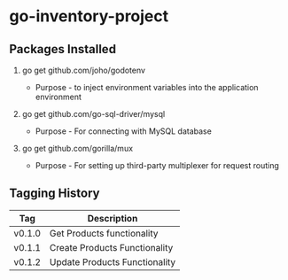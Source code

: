 # go-inventory-project 

## Packages Installed 

1. go get  github.com/joho/godotenv 
    *   Purpose - to inject environment variables into the application environment

2. go get github.com/go-sql-driver/mysql 
    * Purpose - For connecting with MySQL database 

3. go get github.com/gorilla/mux
    * Purpose - For setting up third-party multiplexer for request routing  

## Tagging History 

| Tag         | Description |
| ----------- | ----------- |
| v0.1.0      | Get Products functionality       |
| v0.1.1      | Create Products Functionality        |
| v0.1.2      | Update Products Functionality |

